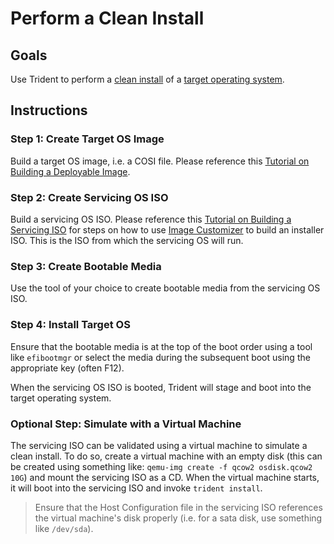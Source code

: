 
# Perform a Clean Install

## Goals

Use Trident to perform a [clean install](../Reference/Glossary.md#clean-install) of a [target operating system](../Reference/Glossary.md#target-os).

## Instructions

### Step 1: Create Target OS Image

Build a target OS image, i.e. a COSI file. Please reference this [Tutorial on Building a Deployable Image](../Tutorials/Building-a-Deployable-Image.md).

### Step 2: Create Servicing OS ISO

Build a servicing OS ISO. Please reference this [Tutorial on Building a Servicing ISO](../Tutorials/Building-a-Servicing-ISO.md) for steps on how to use [Image Customizer](https://microsoft.github.io/azure-linux-image-tools/imagecustomizer/README.html) to build an installer ISO. This is the ISO from which the servicing OS will run.

### Step 3: Create Bootable Media

Use the tool of your choice to create bootable media from the servicing OS ISO.

### Step 4: Install Target OS

Ensure that the bootable media is at the top of the boot order using a tool like `efibootmgr` or select the media during the subsequent boot using the appropriate key (often F12).

When the servicing OS ISO is booted, Trident will stage and boot into the target operating system.

### Optional Step: Simulate with a Virtual Machine

The servicing ISO can be validated using a virtual machine to simulate a clean install. To do so, create a virtual machine with an empty disk (this can be created using something like: `qemu-img create -f qcow2 osdisk.qcow2 10G`) and mount the servicing ISO as a CD. When the virtual machine starts, it will boot into the servicing ISO and invoke `trident install`.

> Ensure that the Host Configuration file in the servicing ISO references the virtual machine's disk properly (i.e. for a sata disk, use something like `/dev/sda`).
